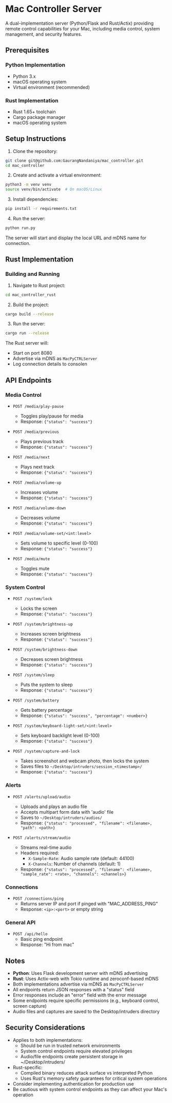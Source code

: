 # Mac Controller Server

A dual-implementation server (Python/Flask and Rust/Actix) providing remote control capabilities for your Mac, including media control, system management, and security features.

## Prerequisites

### Python Implementation

- Python 3.x
- macOS operating system
- Virtual environment (recommended)

### Rust Implementation

- Rust 1.65+ toolchain
- Cargo package manager
- macOS operating system

## Setup Instructions

1. Clone the repository:

```bash
git clone git@github.com:GaurangNandaniya/mac_controller.git
cd mac_controller
```

2. Create and activate a virtual environment:

```bash
python3 -m venv venv
source venv/bin/activate  # On macOS/Linux
```

3. Install dependencies:

```bash
pip install -r requirements.txt
```

4. Run the server:

```bash
python run.py
```

The server will start and display the local URL and mDNS name for connection.

## Rust Implementation

### Building and Running

1. Navigate to Rust project:

```bash
cd mac_controller_rust
```

2. Build the project:

```bash
cargo build --release
```

3. Run the server:

```bash
cargo run --release
```

The Rust server will:

- Start on port 8080
- Advertise via mDNS as `MacPyCTRLServer`
- Log connection details to consolen

## API Endpoints

### Media Control

- `POST /media/play-pause`

  - Toggles play/pause for media
  - Response: `{"status": "success"}`

- `POST /media/previous`

  - Plays previous track
  - Response: `{"status": "success"}`

- `POST /media/next`

  - Plays next track
  - Response: `{"status": "success"}`

- `POST /media/volume-up`

  - Increases volume
  - Response: `{"status": "success"}`

- `POST /media/volume-down`

  - Decreases volume
  - Response: `{"status": "success"}`

- `POST /media/volume-set/<int:level>`

  - Sets volume to specific level (0-100)
  - Response: `{"status": "success"}`

- `POST /media/mute`
  - Toggles mute
  - Response: `{"status": "success"}`

### System Control

- `POST /system/lock`

  - Locks the screen
  - Response: `{"status": "success"}`

- `POST /system/brightness-up`

  - Increases screen brightness
  - Response: `{"status": "success"}`

- `POST /system/brightness-down`

  - Decreases screen brightness
  - Response: `{"status": "success"}`

- `POST /system/sleep`

  - Puts the system to sleep
  - Response: `{"status": "success"}`

- `POST /system/battery`

  - Gets battery percentage
  - Response: `{"status": "success", "percentage": <number>}`

- `POST /system/keyboard-light-set/<int:level>`

  - Sets keyboard backlight level (0-100)
  - Response: `{"status": "success"}`

- `POST /system/capture-and-lock`
  - Takes screenshot and webcam photo, then locks the system
  - Saves files to `~/Desktop/intruders/session_<timestamp>/`
  - Response: `{"status": "success"}`

### Alerts

- `POST /alerts/upload/audio`

  - Uploads and plays an audio file
  - Accepts multipart form data with 'audio' file
  - Saves to `~/Desktop/intruders/audios/`
  - Response: `{"status": "processed", "filename": <filename>, "path": <path>}`

- `POST /alerts/stream/audio`
  - Streams real-time audio
  - Headers required:
    - `X-Sample-Rate`: Audio sample rate (default: 44100)
    - `X-Channels`: Number of channels (default: 1)
  - Response: `{"status": "processed", "filename": <filename>, "sample_rate": <rate>, "channels": <channels>}`

### Connections

- `POST /connections/ping`
  - Returns server IP and port if pinged with "MAC_ADDRESS_PING"
  - Response: `<ip>:<port>` or empty string

### General API

- `POST /api/hello`
  - Basic ping endpoint
  - Response: "Hi from mac"

## Notes

- **Python**: Uses Flask development server with mDNS advertising
- **Rust**: Uses Actix-web with Tokio runtime and zeroconf-based mDNS
- Both implementations advertise via mDNS as `MacPyCTRLServer`
- All endpoints return JSON responses with a "status" field
- Error responses include an "error" field with the error message
- Some endpoints require specific permissions (e.g., keyboard control, screen capture)
- Audio files and captures are saved to the Desktop/intruders directory

## Security Considerations

- Applies to both implementations:
  - Should be run in trusted network environments
  - System control endpoints require elevated privileges
  - Audio/file endpoints create persistent storage in ~/Desktop/intruders/
- Rust-specific:
  - Compiled binary reduces attack surface vs interpreted Python
  - Uses Rust's memory safety guarantees for critical system operations
- Consider implementing authentication for production use
- Be cautious with system control endpoints as they can affect your Mac's operation
